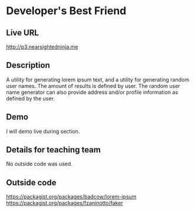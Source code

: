 # Developer's Best Friend

## Live URL
http://p3.nearsightedninja.me

## Description
A utility for generating lorem ipsum text, and a utility for generating random 
user names.  The amount of results is defined by user.  The random 
user name generator can also provide address and/or profile information 
as defined by the user. 

## Demo
I will demo live during section.

## Details for teaching team
No outside code was used.

## Outside code
https://packagist.org/packages/badcow/lorem-ipsum
https://packagist.org/packages/fzaninotto/faker